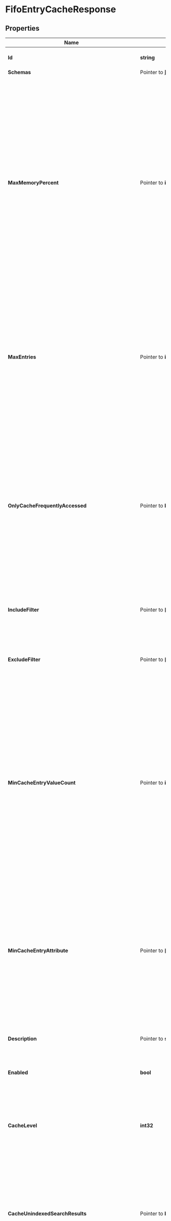 # FifoEntryCacheResponse

## Properties

Name | Type | Description | Notes
------------ | ------------- | ------------- | -------------
**Id** | **string** | Name of the Entry Cache | 
**Schemas** | Pointer to [**[]EnumfifoEntryCacheSchemaUrn**](EnumfifoEntryCacheSchemaUrn.md) |  | [optional] 
**MaxMemoryPercent** | Pointer to **int32** | Specifies the maximum amount of memory, as a percentage of the total maximum JVM heap size, that this cache should occupy when full. If the amount of memory the cache is using is greater than this amount, then an attempt to put a new entry in the cache will be ignored and will cause the oldest entry to be purged. | [optional] 
**MaxEntries** | Pointer to **int32** | Specifies the maximum number of entries that will be allowed in the cache. Once the cache reaches this size, then adding new entries will cause existing entries to be purged, starting with the oldest. | [optional] 
**OnlyCacheFrequentlyAccessed** | Pointer to **bool** | Specifies that the cache should only store entries which are accessed much more frequently than the average entry. The cache will observe attempts to place entries in the cache and compare an entry&#39;s accesses to the average entry&#39;s. | [optional] 
**IncludeFilter** | Pointer to **[]string** | The set of filters that define the entries that should be included in the cache. | [optional] 
**ExcludeFilter** | Pointer to **[]string** | The set of filters that define the entries that should be excluded from the cache. | [optional] 
**MinCacheEntryValueCount** | Pointer to **int32** | Specifies the minimum number of attribute values (optionally across a specified subset of attributes as defined in the min-cache-entry-attributes property) for entries that should be held in the cache. Entries with fewer than this number of attribute values will be excluded from the cache. | [optional] 
**MinCacheEntryAttribute** | Pointer to **[]string** | Specifies the names of the attribute types for which the min-cache-entry-value-count property should apply. If no attribute types are specified, then all user attributes will be examined. | [optional] 
**Description** | Pointer to **string** | A description for this Entry Cache | [optional] 
**Enabled** | **bool** | Indicates whether the Entry Cache is enabled. | 
**CacheLevel** | **int32** | Specifies the cache level in the cache order if more than one instance of the cache is configured. | 
**CacheUnindexedSearchResults** | Pointer to **bool** | Indicates whether the entry cache should be updated with entries that have been returned to the client during the course of processing an unindexed search. | [optional] 
**Meta** | Pointer to [**MetaMeta**](MetaMeta.md) |  | [optional] 
**Urnpingidentityschemasconfigurationmessages20** | Pointer to [**MetaUrnPingidentitySchemasConfigurationMessages20**](MetaUrnPingidentitySchemasConfigurationMessages20.md) |  | [optional] 

## Methods

### NewFifoEntryCacheResponse

`func NewFifoEntryCacheResponse(id string, enabled bool, cacheLevel int32, ) *FifoEntryCacheResponse`

NewFifoEntryCacheResponse instantiates a new FifoEntryCacheResponse object
This constructor will assign default values to properties that have it defined,
and makes sure properties required by API are set, but the set of arguments
will change when the set of required properties is changed

### NewFifoEntryCacheResponseWithDefaults

`func NewFifoEntryCacheResponseWithDefaults() *FifoEntryCacheResponse`

NewFifoEntryCacheResponseWithDefaults instantiates a new FifoEntryCacheResponse object
This constructor will only assign default values to properties that have it defined,
but it doesn't guarantee that properties required by API are set

### GetId

`func (o *FifoEntryCacheResponse) GetId() string`

GetId returns the Id field if non-nil, zero value otherwise.

### GetIdOk

`func (o *FifoEntryCacheResponse) GetIdOk() (*string, bool)`

GetIdOk returns a tuple with the Id field if it's non-nil, zero value otherwise
and a boolean to check if the value has been set.

### SetId

`func (o *FifoEntryCacheResponse) SetId(v string)`

SetId sets Id field to given value.


### GetSchemas

`func (o *FifoEntryCacheResponse) GetSchemas() []EnumfifoEntryCacheSchemaUrn`

GetSchemas returns the Schemas field if non-nil, zero value otherwise.

### GetSchemasOk

`func (o *FifoEntryCacheResponse) GetSchemasOk() (*[]EnumfifoEntryCacheSchemaUrn, bool)`

GetSchemasOk returns a tuple with the Schemas field if it's non-nil, zero value otherwise
and a boolean to check if the value has been set.

### SetSchemas

`func (o *FifoEntryCacheResponse) SetSchemas(v []EnumfifoEntryCacheSchemaUrn)`

SetSchemas sets Schemas field to given value.

### HasSchemas

`func (o *FifoEntryCacheResponse) HasSchemas() bool`

HasSchemas returns a boolean if a field has been set.

### GetMaxMemoryPercent

`func (o *FifoEntryCacheResponse) GetMaxMemoryPercent() int32`

GetMaxMemoryPercent returns the MaxMemoryPercent field if non-nil, zero value otherwise.

### GetMaxMemoryPercentOk

`func (o *FifoEntryCacheResponse) GetMaxMemoryPercentOk() (*int32, bool)`

GetMaxMemoryPercentOk returns a tuple with the MaxMemoryPercent field if it's non-nil, zero value otherwise
and a boolean to check if the value has been set.

### SetMaxMemoryPercent

`func (o *FifoEntryCacheResponse) SetMaxMemoryPercent(v int32)`

SetMaxMemoryPercent sets MaxMemoryPercent field to given value.

### HasMaxMemoryPercent

`func (o *FifoEntryCacheResponse) HasMaxMemoryPercent() bool`

HasMaxMemoryPercent returns a boolean if a field has been set.

### GetMaxEntries

`func (o *FifoEntryCacheResponse) GetMaxEntries() int32`

GetMaxEntries returns the MaxEntries field if non-nil, zero value otherwise.

### GetMaxEntriesOk

`func (o *FifoEntryCacheResponse) GetMaxEntriesOk() (*int32, bool)`

GetMaxEntriesOk returns a tuple with the MaxEntries field if it's non-nil, zero value otherwise
and a boolean to check if the value has been set.

### SetMaxEntries

`func (o *FifoEntryCacheResponse) SetMaxEntries(v int32)`

SetMaxEntries sets MaxEntries field to given value.

### HasMaxEntries

`func (o *FifoEntryCacheResponse) HasMaxEntries() bool`

HasMaxEntries returns a boolean if a field has been set.

### GetOnlyCacheFrequentlyAccessed

`func (o *FifoEntryCacheResponse) GetOnlyCacheFrequentlyAccessed() bool`

GetOnlyCacheFrequentlyAccessed returns the OnlyCacheFrequentlyAccessed field if non-nil, zero value otherwise.

### GetOnlyCacheFrequentlyAccessedOk

`func (o *FifoEntryCacheResponse) GetOnlyCacheFrequentlyAccessedOk() (*bool, bool)`

GetOnlyCacheFrequentlyAccessedOk returns a tuple with the OnlyCacheFrequentlyAccessed field if it's non-nil, zero value otherwise
and a boolean to check if the value has been set.

### SetOnlyCacheFrequentlyAccessed

`func (o *FifoEntryCacheResponse) SetOnlyCacheFrequentlyAccessed(v bool)`

SetOnlyCacheFrequentlyAccessed sets OnlyCacheFrequentlyAccessed field to given value.

### HasOnlyCacheFrequentlyAccessed

`func (o *FifoEntryCacheResponse) HasOnlyCacheFrequentlyAccessed() bool`

HasOnlyCacheFrequentlyAccessed returns a boolean if a field has been set.

### GetIncludeFilter

`func (o *FifoEntryCacheResponse) GetIncludeFilter() []string`

GetIncludeFilter returns the IncludeFilter field if non-nil, zero value otherwise.

### GetIncludeFilterOk

`func (o *FifoEntryCacheResponse) GetIncludeFilterOk() (*[]string, bool)`

GetIncludeFilterOk returns a tuple with the IncludeFilter field if it's non-nil, zero value otherwise
and a boolean to check if the value has been set.

### SetIncludeFilter

`func (o *FifoEntryCacheResponse) SetIncludeFilter(v []string)`

SetIncludeFilter sets IncludeFilter field to given value.

### HasIncludeFilter

`func (o *FifoEntryCacheResponse) HasIncludeFilter() bool`

HasIncludeFilter returns a boolean if a field has been set.

### GetExcludeFilter

`func (o *FifoEntryCacheResponse) GetExcludeFilter() []string`

GetExcludeFilter returns the ExcludeFilter field if non-nil, zero value otherwise.

### GetExcludeFilterOk

`func (o *FifoEntryCacheResponse) GetExcludeFilterOk() (*[]string, bool)`

GetExcludeFilterOk returns a tuple with the ExcludeFilter field if it's non-nil, zero value otherwise
and a boolean to check if the value has been set.

### SetExcludeFilter

`func (o *FifoEntryCacheResponse) SetExcludeFilter(v []string)`

SetExcludeFilter sets ExcludeFilter field to given value.

### HasExcludeFilter

`func (o *FifoEntryCacheResponse) HasExcludeFilter() bool`

HasExcludeFilter returns a boolean if a field has been set.

### GetMinCacheEntryValueCount

`func (o *FifoEntryCacheResponse) GetMinCacheEntryValueCount() int32`

GetMinCacheEntryValueCount returns the MinCacheEntryValueCount field if non-nil, zero value otherwise.

### GetMinCacheEntryValueCountOk

`func (o *FifoEntryCacheResponse) GetMinCacheEntryValueCountOk() (*int32, bool)`

GetMinCacheEntryValueCountOk returns a tuple with the MinCacheEntryValueCount field if it's non-nil, zero value otherwise
and a boolean to check if the value has been set.

### SetMinCacheEntryValueCount

`func (o *FifoEntryCacheResponse) SetMinCacheEntryValueCount(v int32)`

SetMinCacheEntryValueCount sets MinCacheEntryValueCount field to given value.

### HasMinCacheEntryValueCount

`func (o *FifoEntryCacheResponse) HasMinCacheEntryValueCount() bool`

HasMinCacheEntryValueCount returns a boolean if a field has been set.

### GetMinCacheEntryAttribute

`func (o *FifoEntryCacheResponse) GetMinCacheEntryAttribute() []string`

GetMinCacheEntryAttribute returns the MinCacheEntryAttribute field if non-nil, zero value otherwise.

### GetMinCacheEntryAttributeOk

`func (o *FifoEntryCacheResponse) GetMinCacheEntryAttributeOk() (*[]string, bool)`

GetMinCacheEntryAttributeOk returns a tuple with the MinCacheEntryAttribute field if it's non-nil, zero value otherwise
and a boolean to check if the value has been set.

### SetMinCacheEntryAttribute

`func (o *FifoEntryCacheResponse) SetMinCacheEntryAttribute(v []string)`

SetMinCacheEntryAttribute sets MinCacheEntryAttribute field to given value.

### HasMinCacheEntryAttribute

`func (o *FifoEntryCacheResponse) HasMinCacheEntryAttribute() bool`

HasMinCacheEntryAttribute returns a boolean if a field has been set.

### GetDescription

`func (o *FifoEntryCacheResponse) GetDescription() string`

GetDescription returns the Description field if non-nil, zero value otherwise.

### GetDescriptionOk

`func (o *FifoEntryCacheResponse) GetDescriptionOk() (*string, bool)`

GetDescriptionOk returns a tuple with the Description field if it's non-nil, zero value otherwise
and a boolean to check if the value has been set.

### SetDescription

`func (o *FifoEntryCacheResponse) SetDescription(v string)`

SetDescription sets Description field to given value.

### HasDescription

`func (o *FifoEntryCacheResponse) HasDescription() bool`

HasDescription returns a boolean if a field has been set.

### GetEnabled

`func (o *FifoEntryCacheResponse) GetEnabled() bool`

GetEnabled returns the Enabled field if non-nil, zero value otherwise.

### GetEnabledOk

`func (o *FifoEntryCacheResponse) GetEnabledOk() (*bool, bool)`

GetEnabledOk returns a tuple with the Enabled field if it's non-nil, zero value otherwise
and a boolean to check if the value has been set.

### SetEnabled

`func (o *FifoEntryCacheResponse) SetEnabled(v bool)`

SetEnabled sets Enabled field to given value.


### GetCacheLevel

`func (o *FifoEntryCacheResponse) GetCacheLevel() int32`

GetCacheLevel returns the CacheLevel field if non-nil, zero value otherwise.

### GetCacheLevelOk

`func (o *FifoEntryCacheResponse) GetCacheLevelOk() (*int32, bool)`

GetCacheLevelOk returns a tuple with the CacheLevel field if it's non-nil, zero value otherwise
and a boolean to check if the value has been set.

### SetCacheLevel

`func (o *FifoEntryCacheResponse) SetCacheLevel(v int32)`

SetCacheLevel sets CacheLevel field to given value.


### GetCacheUnindexedSearchResults

`func (o *FifoEntryCacheResponse) GetCacheUnindexedSearchResults() bool`

GetCacheUnindexedSearchResults returns the CacheUnindexedSearchResults field if non-nil, zero value otherwise.

### GetCacheUnindexedSearchResultsOk

`func (o *FifoEntryCacheResponse) GetCacheUnindexedSearchResultsOk() (*bool, bool)`

GetCacheUnindexedSearchResultsOk returns a tuple with the CacheUnindexedSearchResults field if it's non-nil, zero value otherwise
and a boolean to check if the value has been set.

### SetCacheUnindexedSearchResults

`func (o *FifoEntryCacheResponse) SetCacheUnindexedSearchResults(v bool)`

SetCacheUnindexedSearchResults sets CacheUnindexedSearchResults field to given value.

### HasCacheUnindexedSearchResults

`func (o *FifoEntryCacheResponse) HasCacheUnindexedSearchResults() bool`

HasCacheUnindexedSearchResults returns a boolean if a field has been set.

### GetMeta

`func (o *FifoEntryCacheResponse) GetMeta() MetaMeta`

GetMeta returns the Meta field if non-nil, zero value otherwise.

### GetMetaOk

`func (o *FifoEntryCacheResponse) GetMetaOk() (*MetaMeta, bool)`

GetMetaOk returns a tuple with the Meta field if it's non-nil, zero value otherwise
and a boolean to check if the value has been set.

### SetMeta

`func (o *FifoEntryCacheResponse) SetMeta(v MetaMeta)`

SetMeta sets Meta field to given value.

### HasMeta

`func (o *FifoEntryCacheResponse) HasMeta() bool`

HasMeta returns a boolean if a field has been set.

### GetUrnpingidentityschemasconfigurationmessages20

`func (o *FifoEntryCacheResponse) GetUrnpingidentityschemasconfigurationmessages20() MetaUrnPingidentitySchemasConfigurationMessages20`

GetUrnpingidentityschemasconfigurationmessages20 returns the Urnpingidentityschemasconfigurationmessages20 field if non-nil, zero value otherwise.

### GetUrnpingidentityschemasconfigurationmessages20Ok

`func (o *FifoEntryCacheResponse) GetUrnpingidentityschemasconfigurationmessages20Ok() (*MetaUrnPingidentitySchemasConfigurationMessages20, bool)`

GetUrnpingidentityschemasconfigurationmessages20Ok returns a tuple with the Urnpingidentityschemasconfigurationmessages20 field if it's non-nil, zero value otherwise
and a boolean to check if the value has been set.

### SetUrnpingidentityschemasconfigurationmessages20

`func (o *FifoEntryCacheResponse) SetUrnpingidentityschemasconfigurationmessages20(v MetaUrnPingidentitySchemasConfigurationMessages20)`

SetUrnpingidentityschemasconfigurationmessages20 sets Urnpingidentityschemasconfigurationmessages20 field to given value.

### HasUrnpingidentityschemasconfigurationmessages20

`func (o *FifoEntryCacheResponse) HasUrnpingidentityschemasconfigurationmessages20() bool`

HasUrnpingidentityschemasconfigurationmessages20 returns a boolean if a field has been set.


[[Back to Model list]](../README.md#documentation-for-models) [[Back to API list]](../README.md#documentation-for-api-endpoints) [[Back to README]](../README.md)



